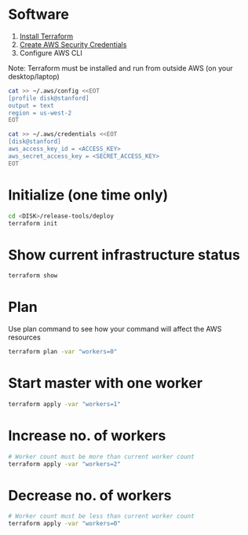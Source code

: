 # Software

1. [Install Terraform](https://www.terraform.io/downloads.html)
1. [Create AWS Security Credentials](http://docs.aws.amazon.com/cli/latest/userguide/cli-chap-getting-set-up.html)
1. Configure AWS CLI

Note: Terraform must be installed and run from outside AWS (on your desktop/laptop)

```bash
cat >> ~/.aws/config <<EOT
[profile disk@stanford]
output = text
region = us-west-2
EOT
```

```bash
cat >> ~/.aws/credentials <<EOT
[disk@stanford]
aws_access_key_id = <ACCESS_KEY>
aws_secret_access_key = <SECRET_ACCESS_KEY>
EOT
```

# Initialize (one time only)

```bash
cd <DISK>/release-tools/deploy
terraform init
```

# Show current infrastructure status

```bash
terraform show
```

# Plan

Use plan command to see how your command will affect the AWS resources

```bash
terraform plan -var "workers=0"
```

# Start master with one worker

```bash
terraform apply -var "workers=1"
```

# Increase no. of workers

```bash
# Worker count must be more than current worker count
terraform apply -var "workers=2"
```

# Decrease no. of workers

```bash
# Worker count must be less than current worker count
terraform apply -var "workers=0"
```

